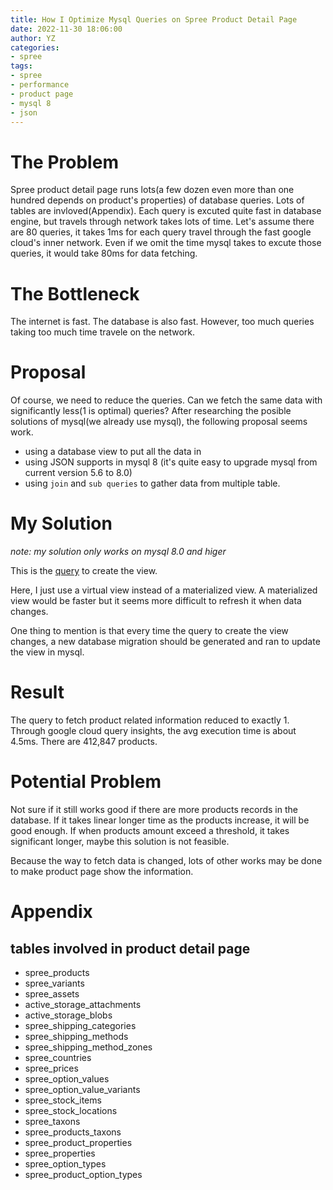 ```yaml
---
title: How I Optimize Mysql Queries on Spree Product Detail Page
date: 2022-11-30 18:06:00
author: YZ
categories:
- spree
tags:
- spree
- performance
- product page
- mysql 8
- json
---
```


# The Problem
Spree product detail page runs lots(a few dozen even more than one hundred depends on product's properties) of database queries. Lots of tables are invloved(Appendix). Each query is excuted quite fast in database engine, but travels through network takes lots of time. Let's assume there are 80 queries, it takes 1ms for each query travel through the fast google cloud's inner network. Even if we omit the time mysql takes to excute those queries, it would take 80ms for data fetching. 

# The Bottleneck
The internet is fast. The database is also fast. However, too much queries taking too much time travele on the network.

# Proposal
Of course, we need to reduce the queries. Can we fetch the same data with significantly less(1 is optimal) queries? After researching the posible solutions of mysql(we already use mysql), the following proposal seems work.

* using a database view to put all the data in
* using JSON supports in mysql 8 (it's quite easy to upgrade mysql from current version 5.6 to 8.0)
* using `join` and `sub queries` to gather data from multiple table.


# My Solution
_note: my solution only works on mysql 8.0 and higer_

This is the [query](https://github.com/FG-IT/spree-representable/blob/153-plan/app/models/spree_representable/product_representation_query.rb) to create the view.

Here, I just use a virtual view instead of a materialized view. A materialized view would be faster but it seems more difficult to refresh it when data changes. 

One thing to mention is that every time the query to create the view changes, a new database migration should be generated and ran to update the view in mysql.

# Result
The query to fetch product related information reduced to exactly 1. Through google cloud query insights, the avg execution time is about 4.5ms. There are 412,847 products. 

# Potential Problem
Not sure if it still works good if there are more products records in the database. If it takes linear longer time as the products increase, it will be good enough. If when products amount exceed a threshold, it takes significant longer, maybe this solution is not feasible.

Because the way to fetch data is changed, lots of other works may be done to make product page show the information.

# Appendix
## tables involved in product detail page
* spree_products
* spree_variants
* spree_assets
* active_storage_attachments
* active_storage_blobs
* spree_shipping_categories
* spree_shipping_methods
* spree_shipping_method_zones
* spree_countries
* spree_prices
* spree_option_values
* spree_option_value_variants
* spree_stock_items
* spree_stock_locations
* spree_taxons
* spree_products_taxons
* spree_product_properties
* spree_properties
* spree_option_types
* spree_product_option_types